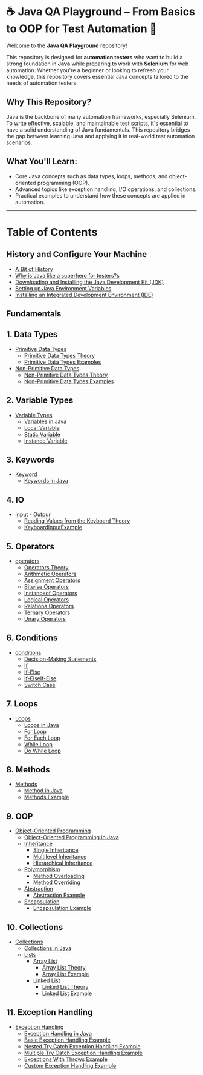 # ☕ Java QA Playground – From Basics to OOP for Test Automation 🧪

Welcome to the **Java QA Playground** repository!

This repository is designed for **automation testers** who want to build a strong foundation in **Java** while preparing to work with **Selenium** for web automation. Whether you're a beginner or looking to refresh your knowledge, this repository covers essential Java concepts tailored to the needs of automation testers.

## Why This Repository?

Java is the backbone of many automation frameworks, especially Selenium. To write effective, scalable, and maintainable test scripts, it's essential to have a solid understanding of Java fundamentals. This repository bridges the gap between learning Java and applying it in real-world test automation scenarios.

## What You'll Learn:
- Core Java concepts such as data types, loops, methods, and object-oriented programming (OOP).
- Advanced topics like exception handling, I/O operations, and collections.
- Practical examples to understand how these concepts are applied in automation.

---
# Table of Contents

## History and Configure Your Machine
- [A Bit of History](https://github.com/ebrahimhossaincse/JAVA-Fundamentals/blob/main/src/main/java/me/hossain/ebrahim/history_configure/A%20Bit%20of%20History.md)
- [Why is Java like a superhero for testers?s](https://github.com/ebrahimhossaincse/JAVA-Fundamentals/blob/main/src/main/java/me/hossain/ebrahim/history_configure/Why%20is%20Java%20Like%20a%20Superhero%20for%20Testers.md)
- [Downloading and Installing the Java Development Kit (JDK)](https://github.com/ebrahimhossaincse/JAVA-Fundamentals/blob/main/src/main/java/me/hossain/ebrahim/history_configure/Downloading%20and%20Installing%20the%20Java%20Development%20Kit%20(JDK).md)
- [Setting up Java Environment Variables](https://github.com/ebrahimhossaincse/JAVA-Fundamentals/blob/main/src/main/java/me/hossain/ebrahim/history_configure/Setting%20up%20Java%20Environment%20Variables.md)
- [Installing an Integrated Development Environment (IDE)](https://github.com/ebrahimhossaincse/JAVA-Fundamentals/blob/main/src/main/java/me/hossain/ebrahim/history_configure/Installing%20an%20Integrated%20Development%20Environment%20(IDE).md)

## Fundamentals
## 1. Data Types
- [Primitive Data Types](https://github.com/ebrahimhossaincse/JAVA-Fundamentals/tree/main/src/main/java/me/hossain/ebrahim/dataTypes/Primitive_Data_Types)
    - [Primitive Data Types Theory](https://github.com/ebrahimhossaincse/JAVA-Fundamentals/blob/main/src/main/java/me/hossain/ebrahim/dataTypes/Primitive_Data_Types/Primitive%20Data%20Types%20in%20Java.md)
    - [Primitive Data Types Examples](https://github.com/ebrahimhossaincse/JAVA-Fundamentals/blob/main/src/main/java/me/hossain/ebrahim/dataTypes/Primitive_Data_Types/PrimitiveTypes.java)
- [Non-Primitive Data Types](https://github.com/ebrahimhossaincse/JAVA-Fundamentals/tree/main/src/main/java/me/hossain/ebrahim/dataTypes/NonPrimitive_Data_Types)
  - [Non-Primitive Data Types Theory](https://github.com/ebrahimhossaincse/JAVA-Fundamentals/blob/main/src/main/java/me/hossain/ebrahim/dataTypes/NonPrimitive_Data_Types/Non-Primitive%20Data%20Types%20in%20Java.md)
  - [Non-Primitive Data Types Examples](https://github.com/ebrahimhossaincse/JAVA-Fundamentals/blob/main/src/main/java/me/hossain/ebrahim/dataTypes/NonPrimitive_Data_Types/NonPrimitiveDataTypes.java)

## 2. Variable Types
- [Variable Types](https://github.com/ebrahimhossaincse/JAVA-Fundamentals/tree/main/src/main/java/me/hossain/ebrahim/variabletypes)
  - [Variables in Java](https://github.com/ebrahimhossaincse/JAVA-Fundamentals/blob/main/src/main/java/me/hossain/ebrahim/variabletypes/Variable%20Types.md)
  - [Local Variable](https://github.com/ebrahimhossaincse/JAVA-Fundamentals/blob/main/src/main/java/me/hossain/ebrahim/variabletypes/LocalVariables/LocalVariables.java)
  - [Static Variable](https://github.com/ebrahimhossaincse/JAVA-Fundamentals/blob/main/src/main/java/me/hossain/ebrahim/variabletypes/StaticVariables/StaticVariables.java)
  - [Instance Variable](https://github.com/ebrahimhossaincse/JAVA-Fundamentals/blob/main/src/main/java/me/hossain/ebrahim/variabletypes/InstanceVariables/InstanceVariables.java)

## 3. Keywords
- [Keyword](https://github.com/ebrahimhossaincse/JAVA-Fundamentals/tree/main/src/main/java/me/hossain/ebrahim/keywords)
  - [Keywords in Java](https://github.com/ebrahimhossaincse/JAVA-Fundamentals/blob/main/src/main/java/me/hossain/ebrahim/keywords/Keywords%20in%20Java.md)

## 4. IO
- [Input - Outpur](https://github.com/ebrahimhossaincse/JAVA-Fundamentals/tree/main/src/main/java/me/hossain/ebrahim/io)
  - [Reading Values from the Keyboard Theory](https://github.com/ebrahimhossaincse/JAVA-Fundamentals/blob/main/src/main/java/me/hossain/ebrahim/io/Reading%20Values%20from%20the%20Keyboard.md)
  - [KeyboardInputExample](https://github.com/ebrahimhossaincse/JAVA-Fundamentals/blob/main/src/main/java/me/hossain/ebrahim/io/KeyboardInputExample.java)

## 5. Operators
- [operators](https://github.com/ebrahimhossaincse/JAVA-Fundamentals/tree/main/src/main/java/me/hossain/ebrahim/operators)
  - [Operators Theory](https://github.com/ebrahimhossaincse/JAVA-Fundamentals/blob/main/src/main/java/me/hossain/ebrahim/operators/Operators%20in%20Java.md)
  - [Arithmetic Operators](https://github.com/ebrahimhossaincse/JAVA-Fundamentals/blob/main/src/main/java/me/hossain/ebrahim/operators/ArithmeticOperators.java)
  - [Assignment Operators](https://github.com/ebrahimhossaincse/JAVA-Fundamentals/blob/main/src/main/java/me/hossain/ebrahim/operators/AssignmentOperators.java)
  - [Bitwise Operators](https://github.com/ebrahimhossaincse/JAVA-Fundamentals/blob/main/src/main/java/me/hossain/ebrahim/operators/BitwiseOperators.java)
  - [Instanceof Operators](https://github.com/ebrahimhossaincse/JAVA-Fundamentals/blob/main/src/main/java/me/hossain/ebrahim/operators/InstanceofOperator.java)
  - [Logical Operators](https://github.com/ebrahimhossaincse/JAVA-Fundamentals/blob/main/src/main/java/me/hossain/ebrahim/operators/LogicalOperators.java)
  - [Relationa Operators](https://github.com/ebrahimhossaincse/JAVA-Fundamentals/blob/main/src/main/java/me/hossain/ebrahim/operators/RelationalOperators.java)
  - [Ternary Operators](https://github.com/ebrahimhossaincse/JAVA-Fundamentals/blob/main/src/main/java/me/hossain/ebrahim/operators/TernaryOperator.java)
  - [Unary Operators](https://github.com/ebrahimhossaincse/JAVA-Fundamentals/blob/main/src/main/java/me/hossain/ebrahim/operators/UnaryOperators.java)

## 6. Conditions
- [conditions](https://github.com/ebrahimhossaincse/JAVA-Fundamentals/tree/main/src/main/java/me/hossain/ebrahim/conditions)
    - [Decision-Making Statements](https://github.com/ebrahimhossaincse/JAVA-Fundamentals/blob/main/src/main/java/me/hossain/ebrahim/conditions/Control%20Flow%20Statements%20in%20Java.md)
    - [If](https://github.com/ebrahimhossaincse/JAVA-Fundamentals/blob/main/src/main/java/me/hossain/ebrahim/conditions/If_Statement.java)
    - [If-Else](https://github.com/ebrahimhossaincse/JAVA-Fundamentals/blob/main/src/main/java/me/hossain/ebrahim/conditions/If_Else_Statement.java)
    - [If-ElseIf-Else](https://github.com/ebrahimhossaincse/JAVA-Fundamentals/blob/main/src/main/java/me/hossain/ebrahim/conditions/If_ElseIf_Else_Statement.java)
    - [Switch Case](https://github.com/ebrahimhossaincse/JAVA-Fundamentals/blob/main/src/main/java/me/hossain/ebrahim/conditions/Switch_Statement.java)

## 7. Loops
- [Loops](https://github.com/ebrahimhossaincse/JAVA-Fundamentals/tree/main/src/main/java/me/hossain/ebrahim/loops)
    - [Loops in Java](https://github.com/ebrahimhossaincse/JAVA-Fundamentals/blob/main/src/main/java/me/hossain/ebrahim/loops/Loops%20in%20Java.md)
    - [For Loop](https://github.com/ebrahimhossaincse/JAVA-Fundamentals/blob/main/src/main/java/me/hossain/ebrahim/loops/ForLoop.java)
    - [For Each Loop](https://github.com/ebrahimhossaincse/JAVA-Fundamentals/blob/main/src/main/java/me/hossain/ebrahim/loops/ForEachLoop.java)
    - [While Loop](https://github.com/ebrahimhossaincse/JAVA-Fundamentals/blob/main/src/main/java/me/hossain/ebrahim/loops/WhileLoop.java)
    - [Do While Loop](https://github.com/ebrahimhossaincse/JAVA-Fundamentals/blob/main/src/main/java/me/hossain/ebrahim/loops/DoWhileLoop.java)

## 8. Methods
- [Methods](https://github.com/ebrahimhossaincse/JAVA-Fundamentals/tree/main/src/main/java/me/hossain/ebrahim/methods)
  - [Method in Java](https://github.com/ebrahimhossaincse/JAVA-Fundamentals/blob/main/src/main/java/me/hossain/ebrahim/methods/Methods%20in%20Java.md)
  - [Methods Example](https://github.com/ebrahimhossaincse/JAVA-Fundamentals/blob/main/src/main/java/me/hossain/ebrahim/methods/Methods.java)

## 9. OOP
- [Object-Oriented Programming](https://github.com/ebrahimhossaincse/JAVA-Fundamentals/tree/main/src/main/java/me/hossain/ebrahim/oop)
  - [Object-Oriented Programming in Java](https://github.com/ebrahimhossaincse/JAVA-Fundamentals/blob/main/src/main/java/me/hossain/ebrahim/oop/Object-Oriented%20Programming%20in%20Java.md) 
  - [Inheritance](https://github.com/ebrahimhossaincse/JAVA-Fundamentals/tree/main/src/main/java/me/hossain/ebrahim/oop/Inheritance)
    - [Single Inheritance](https://github.com/ebrahimhossaincse/JAVA-Fundamentals/blob/main/src/main/java/me/hossain/ebrahim/oop/Inheritance/SingleInheritance.java)
    - [Multilevel Inheritance](https://github.com/ebrahimhossaincse/JAVA-Fundamentals/blob/main/src/main/java/me/hossain/ebrahim/oop/Inheritance/MultilevelInheritance.java)
    - [Hierarchical Inheritance](https://github.com/ebrahimhossaincse/JAVA-Fundamentals/blob/main/src/main/java/me/hossain/ebrahim/oop/Inheritance/HierarchicalInheritance.java)
  - [Polymorphism](https://github.com/ebrahimhossaincse/JAVA-Fundamentals/tree/main/src/main/java/me/hossain/ebrahim/oop/Polymorphism)
    - [Method Overloading](https://github.com/ebrahimhossaincse/JAVA-Fundamentals/blob/main/src/main/java/me/hossain/ebrahim/oop/Polymorphism/MethodOverloading.java)
    - [Method Overriding](https://github.com/ebrahimhossaincse/JAVA-Fundamentals/blob/main/src/main/java/me/hossain/ebrahim/oop/Polymorphism/MethodOverriding.java)
  - [Abstraction](https://github.com/ebrahimhossaincse/JAVA-Fundamentals/tree/main/src/main/java/me/hossain/ebrahim/oop/Abstraction)
    - [Abstraction Example](https://github.com/ebrahimhossaincse/JAVA-Fundamentals/blob/main/src/main/java/me/hossain/ebrahim/oop/Abstraction/Abstraction.java)
  - [Encapsulation](https://github.com/ebrahimhossaincse/JAVA-Fundamentals/tree/main/src/main/java/me/hossain/ebrahim/oop/Encapsulation)
    - [Encapsulation Example](https://github.com/ebrahimhossaincse/JAVA-Fundamentals/blob/main/src/main/java/me/hossain/ebrahim/oop/Encapsulation/Person.java)

## 10. Collections
- [Collections](https://github.com/ebrahimhossaincse/JAVA-Fundamentals/tree/main/src/main/java/me/hossain/ebrahim/collections)
  - [Collections in Java](https://github.com/ebrahimhossaincse/JAVA-Fundamentals/blob/main/src/main/java/me/hossain/ebrahim/collections/Java%20Collections%20Framework.md)
  - [Lists](https://github.com/ebrahimhossaincse/JAVA-Fundamentals/tree/main/src/main/java/me/hossain/ebrahim/collections/lists)
    - [Array List](https://github.com/ebrahimhossaincse/JAVA-Fundamentals/tree/main/src/main/java/me/hossain/ebrahim/collections/lists/arraylist)
      - [Array List Theory](https://github.com/ebrahimhossaincse/JAVA-Fundamentals/blob/main/src/main/java/me/hossain/ebrahim/collections/lists/arraylist/ArrayList%20in%20Java.md)
      - [Array List Example](https://github.com/ebrahimhossaincse/JAVA-Fundamentals/blob/main/src/main/java/me/hossain/ebrahim/collections/lists/arraylist/ArrayListExamples.java)
    - [Linked List](https://github.com/ebrahimhossaincse/JAVA-Fundamentals/tree/main/src/main/java/me/hossain/ebrahim/collections/lists/linkedlist)
      - [Linked List Theory](https://github.com/ebrahimhossaincse/JAVA-Fundamentals/blob/main/src/main/java/me/hossain/ebrahim/collections/lists/linkedlist/LinkedList%20in%20Java.md)
      - [Linked List Example](https://github.com/ebrahimhossaincse/JAVA-Fundamentals/blob/main/src/main/java/me/hossain/ebrahim/collections/lists/linkedlist/LinkedListExamples.java)

## 11. Exception Handling
- [Exception Handling](https://github.com/ebrahimhossaincse/JAVA-Fundamentals/tree/main/src/main/java/me/hossain/ebrahim/exceptionhandling)
  - [Exception Handling in Java](https://github.com/ebrahimhossaincse/JAVA-Fundamentals/blob/main/src/main/java/me/hossain/ebrahim/exceptionhandling/Exception%20Handling%20in%20Java.md)
  - [Basic Exception Handling Example](https://github.com/ebrahimhossaincse/JAVA-Fundamentals/blob/main/src/main/java/me/hossain/ebrahim/exceptionhandling/BasicExceptionHandling.java)
  - [Nested Try Catch Exception Handling Example](https://github.com/ebrahimhossaincse/JAVA-Fundamentals/blob/main/src/main/java/me/hossain/ebrahim/exceptionhandling/NestedTryCatchBlocks.java)
  - [Multiple Try Catch Exception Handling Example](https://github.com/ebrahimhossaincse/JAVA-Fundamentals/blob/main/src/main/java/me/hossain/ebrahim/exceptionhandling/MultipleCatchBlocks.java)
  - [Exceptions With Throws Example](https://github.com/ebrahimhossaincse/JAVA-Fundamentals/blob/main/src/main/java/me/hossain/ebrahim/exceptionhandling/ExceptionsWithThrows.java)
  - [Custom Exception Handling Example](https://github.com/ebrahimhossaincse/JAVA-Fundamentals/blob/main/src/main/java/me/hossain/ebrahim/exceptionhandling/CustomExceptions.java)
